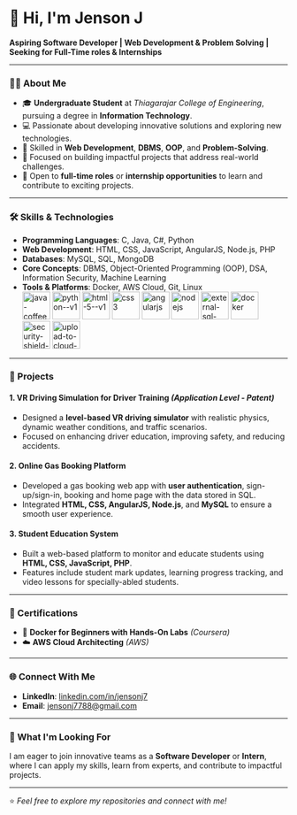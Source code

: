 # 👋 Hi, I'm Jenson J  

**Aspiring Software Developer | Web Development & Problem Solving | Seeking for Full-Time roles & Internships**  

---

### 👨‍🎓 About Me  
- 🎓 **Undergraduate Student** at *Thiagarajar College of Engineering*, pursuing a degree in **Information Technology**.  
- 💻 Passionate about developing innovative solutions and exploring new technologies.  
- 🧩 Skilled in **Web Development**, **DBMS**, **OOP**, and **Problem-Solving**.  
- 🚀 Focused on building impactful projects that address real-world challenges.  
- 🌱 Open to **full-time roles** or **internship opportunities** to learn and contribute to exciting projects.  

---

### 🛠️ Skills & Technologies  

- **Programming Languages**: C, Java, C#, Python  
- **Web Development**: HTML, CSS, JavaScript, AngularJS, Node.js, PHP  
- **Databases**: MySQL, SQL, MongoDB  
- **Core Concepts**: DBMS, Object-Oriented Programming (OOP), DSA, Information Security, Machine Learning  
- **Tools & Platforms**: Docker, AWS Cloud, Git, Linux  
<img width="50" height="50" src="https://img.icons8.com/color/48/java-coffee-cup-logo--v1.png" alt="java-coffee-cup-logo--v1"/> <img width="50" height="50" src="https://img.icons8.com/color/48/python--v1.png" alt="python--v1"/> <img width="50" height="50" src="https://img.icons8.com/color/48/html-5--v1.png" alt="html-5--v1"/> <img width="50" height="50" src="https://img.icons8.com/color/48/css3.png" alt="css3"/> <img width="50" height="50" src="https://img.icons8.com/color/48/angularjs.png" alt="angularjs"/> <img width="50" height="50" src="https://img.icons8.com/color/48/nodejs.png" alt="nodejs"/> <img width="50" height="50" src="https://img.icons8.com/external-soft-fill-juicy-fish/60/external-sql-coding-and-development-soft-fill-soft-fill-juicy-fish.png" alt="external-sql-coding-and-development-soft-fill-soft-fill-juicy-fish"/> <img width="50" height="50" src="https://img.icons8.com/color/48/docker.png" alt="docker"/> <img width="50" height="50" src="https://img.icons8.com/glyph-neue/64/security-shield-green.png" alt="security-shield-green"/> <img width="50" height="50" src="https://img.icons8.com/ios/50/upload-to-cloud--v1.png" alt="upload-to-cloud--v1"/>

---

### 🚀 Projects  

#### **1. VR Driving Simulation for Driver Training** *(Application Level - Patent)*  
- Designed a **level-based VR driving simulator** with realistic physics, dynamic weather conditions, and traffic scenarios.  
- Focused on enhancing driver education, improving safety, and reducing accidents.  

#### **2. Online Gas Booking Platform**  
- Developed a gas booking web app with **user authentication**, sign-up/sign-in, booking and home page with the data stored in SQL.  
- Integrated **HTML, CSS, AngularJS, Node.js**, and **MySQL** to ensure a smooth user experience.  

#### **3. Student Education System**  
- Built a web-based platform to monitor and educate students using **HTML, CSS, JavaScript, PHP**.  
- Features include student mark updates, learning progress tracking, and video lessons for specially-abled students.  

---

### 📜 Certifications  

- 🐳 **Docker for Beginners with Hands-On Labs** *(Coursera)*  
- ☁️ **AWS Cloud Architecting** *(AWS)*  

---

### 🌐 Connect With Me  

- **LinkedIn**: [linkedin.com/in/jensonj7](https://linkedin.com/in/jensonj7) 
- **Email**: jensonj7788@gmail.com  

---

### 🔧 What I'm Looking For  
I am eager to join innovative teams as a **Software Developer** or **Intern**, where I can apply my skills, learn from experts, and contribute to impactful projects.  

---

⭐ *Feel free to explore my repositories and connect with me!*  
